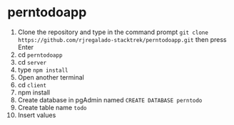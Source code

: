 # perntodoapp

1. Clone the repository and type in the  command prompt `git clone https://github.com/rjregalado-stacktrek/perntodoapp.git` then  press Enter
2. cd `perntodoapp`
3. cd `server`
4. type `npm install`
5. Open another terminal
6. cd `client`
7. npm install
8. Create database in pgAdmin named `CREATE DATABASE perntodo`
9. Create table name `todo`
10. Insert values
        
